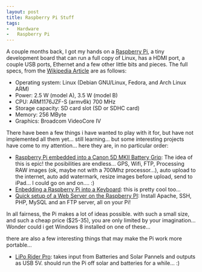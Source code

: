 ```yaml
---
layout: post
title: Raspberry Pi Stuff
tags:
-	Hardware
-	Raspberry Pi
---
```

A couple months back, I got my hands on a [Raspberry Pi][1], a tiny development board that can run a full copy of Linux, has a HDMI port, a couple USB ports, Ethernet and a few other little bits and pieces. The full specs, from the [Wikipedia Article][2] are as follows:


* Operating system:	Linux (Debian GNU/Linux, Fedora, and Arch Linux ARM)
* Power:	2.5 W (model A), 3.5 W (model B)
* CPU:	ARM1176JZF-S (armv6k) 700 MHz
* Storage capacity:	SD card slot (SD or SDHC card)
* Memory:	256 MByte
* Graphics:	Broadcom VideoCore IV

There have been a few things i have wanted to play with it for, but have not implemented all them yet... still learning... but some interesting projects have come to my attention... here they are, in no particular order:

* [Raspberry Pi embedded into a Canon 5D MKII Battery Grip][4]: The idea of this is epic! the posibilities are endless... GPS, Wifi, FTP, Processing RAW images (ok, maybe not with a 700Mhz processor...), auto upload to the internet, auto add watermark, resize images before upload, send to iPad... I could go on and on.... :)
* [Enbedding a Raspberry Pi into a Keyboard][5]: this is pretty cool too... 
* [Quick setup of a Web Server on the Raspberry PI][6]: Install Apache, SSH, PHP, MySQL and an FTP server, all on your Pi! 

In all fairness, the Pi makes a lot of ideas possible. with such a small size, and such a cheap price ($25-35), you are only limited by your imagination... Wonder could i get Windows 8 installed on one of these... 

there are also a few interesting things that may make the Pi work more portable... 

* [LiPo Rider Pro][3]: takes input from Batteries and Solar Pannels and outputs as USB 5V. should run the Pi off solar and batteries for a while... :)



[1]:http://www.raspberrypi.org/
[2]:http://en.wikipedia.org/wiki/Raspberry_Pi
[3]:http://www.seeedstudio.com/depot/lipo-rider-pro-p-992.html?cPath=155
[4]:http://davidhunt.ie/?p=2641
[5]:http://liliputing.com/2012/08/raspberry-pi-mini-pc-crammed-into-a-keyboard.html
[6]:http://www.raspberrypi.org/phpBB3/viewtopic.php?f=26&t=12017&p=129471#p129471

